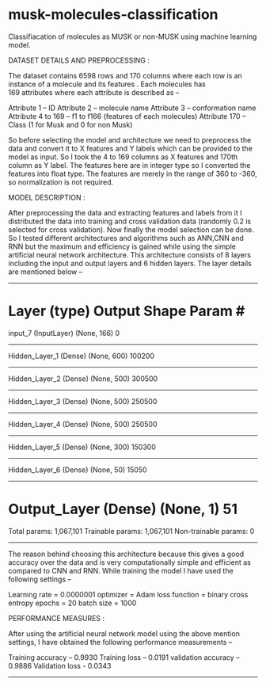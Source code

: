 # musk-molecules-classification
Classifiacation of molecules as MUSK or non-MUSK using machine learning model.


DATASET DETAILS AND PREPROCESSING :

   The dataset contains 6598 rows and 170 columns where each row is an instance of a molecule and its features . Each molecules has          
169 attributes where each attribute is described as –

   Attribute 1 – ID
   Attribute 2 – molecule name
   Attribute 3 – conformation name
   Attribute 4 to 169 – f1 to f166 (features of each molecules)
   Attribute 170  –  Class (1 for Musk and 0 for non Musk)

So before selecting the model and architecture we need to preprocess the data and convert it to X features and Y labels which can
be provided to the model as input. So I took the 4 to 169 columns as X features and 170th column as Y label. The features here are
in integer type so I converted the features into float type. The features are merely in the range of 360 to -360, so normalization
is not required. 

MODEL DESCRIPTION :

   After preprocessing the data and extracting features and labels from it I distributed the data into training and cross
validation data (randomly 0.2 is selected for cross validation).
Now finally the model selection can be done. So I tested different architectures and algorithms such as ANN,CNN and RNN but the
maximum and efficiency is gained while using the simple artificial neural network architecture. This architecture consists of 8
layers including the input and output layers and 6 hidden layers. The layer details are mentioned below – 

_________________________________________________________________
Layer (type)                 Output Shape              Param #   
=================================================================
input_7 (InputLayer)         (None, 166)               0         
_________________________________________________________________
Hidden_Layer_1 (Dense)       (None, 600)               100200    
_________________________________________________________________
Hidden_Layer_2 (Dense)       (None, 500)               300500    
_________________________________________________________________
Hidden_Layer_3 (Dense)       (None, 500)               250500    
_________________________________________________________________
Hidden_Layer_4 (Dense)       (None, 500)               250500    
_________________________________________________________________
Hidden_Layer_5 (Dense)       (None, 300)               150300    
_________________________________________________________________
Hidden_Layer_6 (Dense)       (None, 50)                15050     
_________________________________________________________________
Output_Layer (Dense)         (None, 1)                 51        
=================================================================
Total params: 1,067,101
Trainable params: 1,067,101
Non-trainable params: 0
_________________________________________________________________


   The reason behind choosing this architecture because this gives a good accuracy over the data and is very computationally simple and efficient as compared to CNN and RNN. While training the model I have used the following settings –

   Learning rate = 0.0000001
   optimizer = Adam
   loss function = binary cross entropy
   epochs = 20
   batch size = 1000

PERFORMANCE MEASURES :

   After using the artificial neural network model using the above mention settings, I have obtained the following performance measurements –

   Training accuracy –  0.9930
   Training loss –  0.0191
   validation accuracy –  0.9886
   Validation loss -  0.0343

______________________________________________________________________________________________________________________________________________
